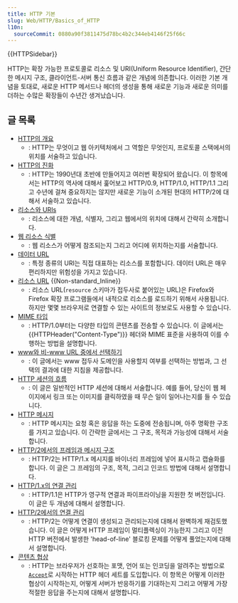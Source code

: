 ```yaml
---
title: HTTP 기본
slug: Web/HTTP/Basics_of_HTTP
l10n:
  sourceCommit: 0880a90f3811475d78bc4b2c344eb4146f25f66c
---
```


{{HTTPSidebar}}

HTTP는 확장 가능한 프로토콜로 리소스 및 URI(Uniform Resource Identifier), 간단한 메시지 구조, 클라이언트-서버 통신 흐름과 같은 개념에 의존합니다. 이러한 기본 개념을 토대로, 새로운 HTTP 메서드나 헤더의 생성을 통해 새로운 기능과 새로운 의미를 더하는 수많은 확장들이 수년간 생겨났습니다.

## 글 목록

- [HTTP의 개요](/ko/docs/Web/HTTP/Overview)
  - : HTTP는 무엇이고 웹 아키텍처에서 그 역할은 무엇인지, 프로토콜 스택에서의 위치를 서술하고 있습니다.
- [HTTP의 진화](/ko/docs/Web/HTTP/Basics_of_HTTP/Evolution_of_HTTP)
  - : HTTP는 1990년대 초반에 만들어지고 여러번 확장되어 왔습니다. 이 항목에서는 HTTP의 역사에 대해서 훑어보고 HTTP/0.9, HTTP/1.0, HTTP/1.1 그리고 수년에 걸쳐 중요하지는 않지만 새로운 기능이 소개된 현대의 HTTP/2에 대해서 서술하고 있습니다.
- [리소스와 URIs](/ko/docs/Web/HTTP/Resources_and_URIs)
  - : 리소스에 대한 개념, 식별자, 그리고 웹에서의 위치에 대해서 간략히 소개합니다.
- [웹 리소스 식별](/ko/docs/Web/HTTP/Basics_of_HTTP/Identifying_resources_on_the_Web)
  - : 웹 리소스가 어떻게 참조되는지 그리고 어디에 위치하는지를 서술합니다.
- [데이터 URL](/ko/docs/Web/HTTP/Basics_of_HTTP/Data_URLs)
  - : 특정 종류의 URI는 직접 대표하는 리소스를 포함합니다. 데이터 URL은 매우 편리하지만 위험성을 가지고 있습니다.
- [리소스 URL](/ko/docs/Web/HTTP/Basics_of_HTTP/Resource_URLs) {{Non-standard_Inline}}
  - : 리소스 URL(`resource` 스키마가 접두사로 붙어있는 URL)은 Firefox와 Firefox 확장 프로그램들에서 내적으로 리소스를 로드하기 위해서 사용됩니다. 하지만 몇몇 브라우저로 연결할 수 있는 사이트의 정보로도 사용할 수 있습니다.
- [MIME 타입](/ko/docs/Web/HTTP/Basics_of_HTTP/MIME_types)
  - : HTTP/1.0부터는 다양한 타입의 콘텐츠를 전송할 수 있습니다. 이 글에서는 {{HTTPHeader("Content-Type")}} 헤더와 MIME 표준을 사용하여 이를 수행하는 방법을 설명합니다.
- [www와 비-www URL 중에서 선택하기](/ko/docs/Web/HTTP/Basics_of_HTTP/Choosing_between_www_and_non-www_URLs)
  - : 이 글에서는 www 접두사 도메인을 사용할지 여부를 선택하는 방법과, 그 선택의 결과에 대한 지침을 제공합니다.
- [HTTP 세션의 흐름](/ko/docs/Web/HTTP/Session)
  - : 이 글은 일반적인 HTTP 세션에 대해서 서술합니다. 예를 들어, 당신이 웹 페이지에서 링크 또는 이미지를 클릭하였을 때 무슨 일이 일어나는지를 들 수 있습니다.
- [HTTP 메시지](/ko/docs/Web/HTTP/Messages)
  - : HTTP 메시지는 요청 혹은 응답을 하는 도중에 전송됩니며, 아주 명확한 구조를 가지고 있습니다. 이 간략한 글에서는 그 구조, 목적과 가능성에 대해서 서술합니다.
- [HTTP/2에서의 프레임과 메시지 구조](/ko/docs/Web/HTTP/Frame_and_message_structure_in_HTTP_2)
  - : HTTP/2는 HTTP/1.x 메시지를 바이너리 프레임에 넣어 표시하고 캡슐화를 합니다. 이 글은 그 프레임의 구조, 목적, 그리고 인코드 방법에 대해서 설명합니다.
- [HTTP/1.x의 연결 관리](/ko/docs/Web/HTTP/Connection_management_in_HTTP_1.x)
  - : HTTP/1.1은 HTTP가 영구적 연결과 파이프라이닝을 지원한 첫 버전입니다. 이 글은 두 개념에 대해서 설명합니다.
- [HTTP/2에서의 연결 관리](/ko/docs/Web/HTTP/Connection_management_in_HTTP_2)
  - : HTTP/2는 어떻게 연결이 생성되고 관리되는지에 대해서 완벽하게 재검토했습니다. 이 글은 어떻게 HTTP 프레임이 멀티플렉싱이 가능한지 그리고 이전 HTTP 버전에서 발생한 'head-of-line' 블로킹 문제를 어떻게 풀었는지에 대해서 설명합니다.
- [콘텐츠 협상](/ko/docs/Web/HTTP/Content_negotiation)
  - : HTTP는 브라우저가 선호하는 포맷, 언어 또는 인코딩을 알려주는 방법으로 [`Accept`](/ko/docs/Web/HTTP/Headers/Accept)로 시작하는 HTTP 헤더 세트를 도입합니다. 이 항목은 어떻게 이러한 협상이 시작하는지, 어떻게 서버가 반응하기를 기대하는지 그리고 어떻게 가장 적절한 응답을 주는지에 대해서 설명합니다.
